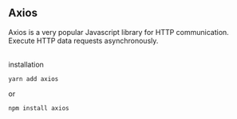 ## Axios


Axios is a very popular Javascript library for HTTP communication.  
Execute HTTP data requests asynchronously.
<br>
<br>

installation
```
yarn add axios
```

or

```
npm install axios
```

